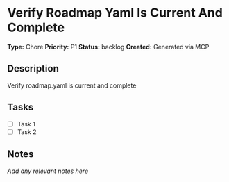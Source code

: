 # Verify Roadmap Yaml Is Current And Complete

**Type:** Chore
**Priority:** P1
**Status:** backlog
**Created:** Generated via MCP

## Description
Verify roadmap.yaml is current and complete

## Tasks
- [ ] Task 1
- [ ] Task 2

## Notes
*Add any relevant notes here*
